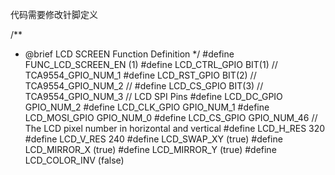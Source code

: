 代码需要修改针脚定义

/**
 * @brief LCD SCREEN Function Definition
 */
#define FUNC_LCD_SCREEN_EN          (1)
#define LCD_CTRL_GPIO               BIT(1) // TCA9554_GPIO_NUM_1
#define LCD_RST_GPIO                BIT(2) // TCA9554_GPIO_NUM_2
// #define LCD_CS_GPIO                 BIT(3) // TCA9554_GPIO_NUM_3
// LCD SPI Pins
#define LCD_DC_GPIO                 GPIO_NUM_2
#define LCD_CLK_GPIO                GPIO_NUM_1
#define LCD_MOSI_GPIO               GPIO_NUM_0
#define LCD_CS_GPIO               GPIO_NUM_46
// The LCD pixel number in horizontal and vertical
#define LCD_H_RES                   320
#define LCD_V_RES                   240
#define LCD_SWAP_XY                 (true)
#define LCD_MIRROR_X                (true)
#define LCD_MIRROR_Y                (true)
#define LCD_COLOR_INV               (false)